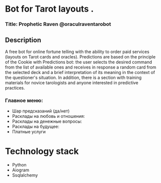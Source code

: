 # Bot for Tarot layouts . 
### Title: Prophetic Raven @oraculraventarobot
## Description
A free bot for online fortune telling with the ability to order paid services (layouts on Tarot cards and oracles). Predictions are based on the principle of the Cookie with Predictions bot: the user selects the desired command from the list of available ones and receives in response a random card from the selected deck and a brief interpretation of its meaning in the context of the questioner's situation.
In addition, there is a section with training materials for novice tarologists and anyone interested in predictive practices.

### Главное меню:
 -  Шар предсказаний (да/нет)
 - Расклады на любовь и отношения:
 - Расклады на денежные вопросы:
 - Расклады на будущее:
 - Платные услуги

# Technology stack
- Python
- Aiogram
- Ssqlalchemy